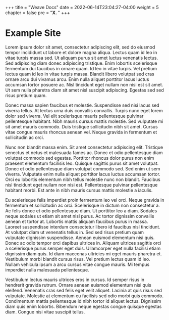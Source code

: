 +++
title = "Weave Docs"
date = 2022-06-14T23:04:27-04:00
weight = 5
chapter = false
pre = "<b>X. </b>"
+++

# Example Site

Lorem ipsum dolor sit amet, consectetur adipiscing elit, sed do eiusmod tempor incididunt ut labore et dolore magna aliqua. Lectus quam id leo in vitae turpis massa sed. Ut aliquam purus sit amet luctus venenatis lectus. Sed adipiscing diam donec adipiscing tristique. Enim lobortis scelerisque fermentum dui faucibus in ornare quam. Id leo in vitae turpis. Vel pretium lectus quam id leo in vitae turpis massa. Blandit libero volutpat sed cras ornare arcu dui vivamus arcu. Enim nulla aliquet porttitor lacus luctus accumsan tortor posuere ac. Nisl tincidunt eget nullam non nisi est sit amet. Ut sem nulla pharetra diam sit amet nisl suscipit adipiscing. Egestas sed sed risus pretium quam.

Donec massa sapien faucibus et molestie. Suspendisse sed nisi lacus sed viverra tellus. At lectus urna duis convallis convallis. Turpis nunc eget lorem dolor sed viverra. Vel elit scelerisque mauris pellentesque pulvinar pellentesque habitant. Nibh mauris cursus mattis molestie. Sed vulputate mi sit amet mauris commodo. Duis tristique sollicitudin nibh sit amet. Cursus vitae congue mauris rhoncus aenean vel. Neque gravida in fermentum et sollicitudin ac orci.

Nunc non blandit massa enim. Sit amet consectetur adipiscing elit. Tristique senectus et netus et malesuada fames ac. Donec et odio pellentesque diam volutpat commodo sed egestas. Porttitor rhoncus dolor purus non enim praesent elementum facilisis leo. Quisque sagittis purus sit amet volutpat. Donec et odio pellentesque diam volutpat commodo sed. Sed enim ut sem viverra. Vulputate enim nulla aliquet porttitor lacus luctus accumsan tortor. Orci eu lobortis elementum nibh tellus molestie nunc non blandit. Faucibus nisl tincidunt eget nullam non nisi est. Pellentesque pulvinar pellentesque habitant morbi. Est ante in nibh mauris cursus mattis molestie a iaculis.

Eu scelerisque felis imperdiet proin fermentum leo vel orci. Neque gravida in fermentum et sollicitudin ac orci. Scelerisque in dictum non consectetur a. Ac felis donec et odio pellentesque diam. Ut porttitor leo a diam. Sodales neque sodales ut etiam sit amet nisl purus. Ac tortor dignissim convallis aenean et tortor at. Lobortis mattis aliquam faucibus purus in massa. Laoreet suspendisse interdum consectetur libero id faucibus nisl tincidunt. At volutpat diam ut venenatis tellus in. Sed sed risus pretium quam vulputate dignissim suspendisse. Aenean euismod elementum nisi quis. Donec ac odio tempor orci dapibus ultrices in. Aliquam ultrices sagittis orci a scelerisque purus semper eget duis. Ullamcorper eget nulla facilisi etiam dignissim diam quis. Id diam maecenas ultricies mi eget mauris pharetra et. Vestibulum morbi blandit cursus risus. Vel pretium lectus quam id leo. Nullam vehicula ipsum a arcu cursus vitae congue mauris. Mi tempus imperdiet nulla malesuada pellentesque.

Vestibulum lectus mauris ultrices eros in cursus. Id semper risus in hendrerit gravida rutrum. Ornare aenean euismod elementum nisi quis eleifend. Venenatis cras sed felis eget velit aliquet. Lacinia at quis risus sed vulputate. Molestie at elementum eu facilisis sed odio morbi quis commodo. Condimentum mattis pellentesque id nibh tortor id aliquet lectus. Dignissim diam quis enim lobortis. Bibendum neque egestas congue quisque egestas diam. Congue nisi vitae suscipit tellus.
